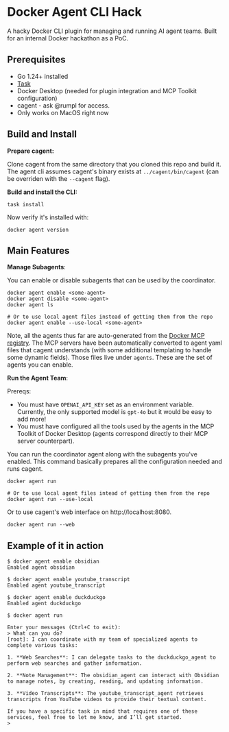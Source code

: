 # Docker Agent CLI Hack

A hacky Docker CLI plugin for managing and running AI agent teams. Built for an internal Docker hackathon as a PoC.

## Prerequisites

- Go 1.24+ installed
- [Task](https://taskfile.dev)
- Docker Desktop (needed for plugin integration and MCP Toolkit configuration)
- cagent - ask @rumpl for access.
- Only works on MacOS right now

## Build and Install

**Prepare cagent:**

Clone cagent from the same directory that you cloned this repo and build it. The agent cli assumes cagent's binary exists at `../cagent/bin/cagent` (can be overriden with the `--cagent` flag).

**Build and install the CLI:**

```
task install
```

Now verify it's installed with:

```
docker agent version
```

## Main Features

**Manage Subagents**:

You can enable or disable subagents that can be used by the coordinator.

```
docker agent enable <some-agent>
docker agent disable <some-agent>
docker agent ls

# Or to use local agent files instead of getting them from the repo
docker agent enable --use-local <some-agent>
```

Note, all the agents thus far are auto-generated from the [Docker MCP registry](https://github.com/docker/mcp-registry). The MCP servers have been automatically converted to agent yaml files that cagent understands (with some additional templating to handle some dynamic fields). Those files live under `agents`. These are the set of agents you can enable.

**Run the Agent Team**:

Prereqs:
- You must have `OPENAI_API_KEY` set as an environment variable. Currently, the only supported model is `gpt-4o` but it would be easy to add more!
- You must have configured all the tools used by the agents in the MCP Toolkit of Docker Desktop (agents correspond directly to their MCP server counterpart).

You can run the coordinator agent along with the subagents you've enabled. This command basically prepares all the configuration needed and runs cagent.

```
docker agent run

# Or to use local agent files intead of getting them from the repo
docker agent run --use-local
```

Or to use cagent's web interface on http://localhost:8080.

```
docker agent run --web
```

## Example of it in action

```
$ docker agent enable obsidian
Enabled agent obsidian

$ docker agent enable youtube_transcript
Enabled agent youtube_transcript

$ docker agent enable duckduckgo
Enabled agent duckduckgo

$ docker agent run

Enter your messages (Ctrl+C to exit):
> What can you do?
[root]: I can coordinate with my team of specialized agents to complete various tasks:

1. **Web Searches**: I can delegate tasks to the duckduckgo_agent to perform web searches and gather information.
   
2. **Note Management**: The obsidian_agent can interact with Obsidian to manage notes, by creating, reading, and updating information.

3. **Video Transcripts**: The youtube_transcript_agent retrieves transcripts from YouTube videos to provide their textual content.

If you have a specific task in mind that requires one of these services, feel free to let me know, and I’ll get started.
> 
```